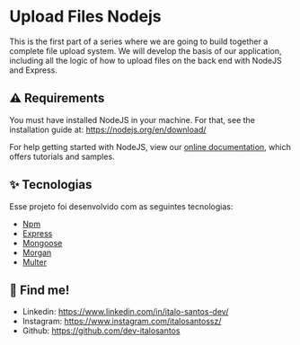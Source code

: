 # Upload Files Nodejs
This is the first part of a series where we are going to build together a complete file upload system. We will develop the basis of our application, including all the logic of how to upload files on the back end with NodeJS and Express.

## ⚠️ Requirements

You must have installed NodeJS in your machine. For that, see the installation guide at: https://nodejs.org/en/download/


For help getting started with NodeJS, view our
[online documentation](https://nodejs.org/en/docs/), which offers tutorials and samples.

## ✨ Tecnologias

Esse projeto foi desenvolvido com as seguintes tecnologias:

- [Npm](https://www.npmjs.com/)
- [Express](https://expressjs.com/pt-br/)
- [Mongoose](https://mongoosejs.com/)
- [Morgan](https://www.npmjs.com/package/morgan)
- [Multer](https://www.npmjs.com/package/multer)

## 🔗 Find me!
- Linkedin: https://www.linkedin.com/in/italo-santos-dev/
- Instagram: https://www.instagram.com/italosantossz/
- Github: https://github.com/dev-italosantos

